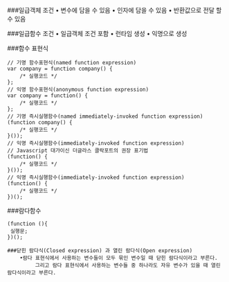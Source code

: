 ﻿###일급객체 조건
	• 변수에 담을 수 있음
	• 인자에 담을 수 있음
	• 반환값으로 전달 할 수 있음
	
###일급함수 조건
	• 일급객체 조건 포함
	• 런타임 생성
	• 익명으로 생성

###함수 표현식
```
// 기명 함수표현식(named function expression) 
var company = function company() {  
    /* 실행코드 */
}; 
// 익명 함수표현식(anonymous function expression)
var company = function() {  
    /* 실행코드 */
};
// 기명 즉시실행함수(named immediately-invoked function expression)
(function company() {
    /* 실행코드 */
}());
// 익명 즉시실행함수(immediately-invoked function expression)
// Javascript 대가이신 더글라스 클락포트의 권장 표기법
(function() {
    /* 실행코드 */
}());
// 익명 즉시실행함수(immediately-invoked function expression)
(function() {
    /* 실행코드 */
})();
```

###람다함수
```
(function (){
 실행문;
})();

###닫힌 람다식(Closed expression) 과 열린 람다식(Open expression)
	•람다 표현식에서 사용하는 변수들이 모두 묶인 변수일 때 닫힌 람다식이라고 부른다. 
         그리고 람다 표현식에서 사용하는 변수들 중 하나라도 자유 변수가 있을 때 열린 람다식이라고 부른다.